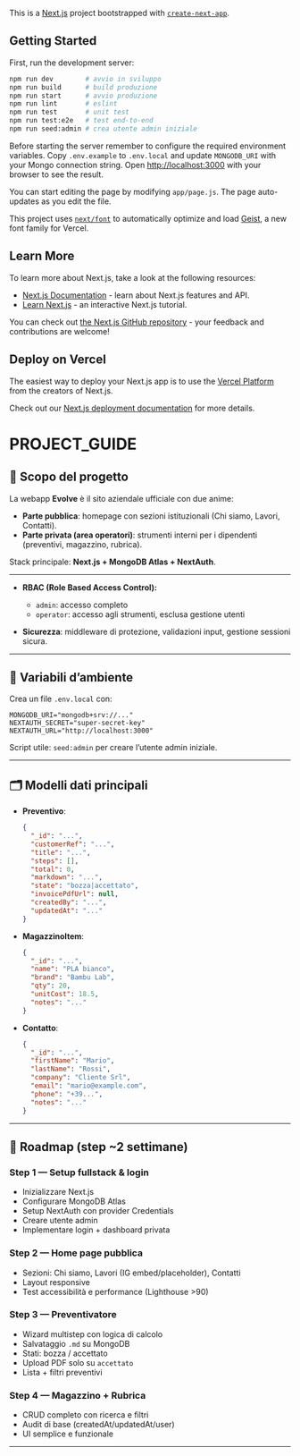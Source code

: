 This is a [Next.js](https://nextjs.org) project bootstrapped with [`create-next-app`](https://nextjs.org/docs/app/api-reference/cli/create-next-app).

## Getting Started

First, run the development server:

```bash
npm run dev        # avvio in sviluppo
npm run build      # build produzione
npm run start      # avvio produzione
npm run lint       # eslint
npm run test       # unit test
npm run test:e2e   # test end-to-end
npm run seed:admin # crea utente admin iniziale
```
Before starting the server remember to configure the required environment variables. Copy `.env.example` to `.env.local` and update `MONGODB_URI` with your Mongo connection string.
Open [http://localhost:3000](http://localhost:3000) with your browser to see the result.

You can start editing the page by modifying `app/page.js`. The page auto-updates as you edit the file.

This project uses [`next/font`](https://nextjs.org/docs/app/building-your-application/optimizing/fonts) to automatically optimize and load [Geist](https://vercel.com/font), a new font family for Vercel.

## Learn More

To learn more about Next.js, take a look at the following resources:

- [Next.js Documentation](https://nextjs.org/docs) - learn about Next.js features and API.
- [Learn Next.js](https://nextjs.org/learn) - an interactive Next.js tutorial.

You can check out [the Next.js GitHub repository](https://github.com/vercel/next.js) - your feedback and contributions are welcome!

## Deploy on Vercel

The easiest way to deploy your Next.js app is to use the [Vercel Platform](https://vercel.com/new?utm_medium=default-template&filter=next.js&utm_source=create-next-app&utm_campaign=create-next-app-readme) from the creators of Next.js.

Check out our [Next.js deployment documentation](https://nextjs.org/docs/app/building-your-application/deploying) for more details.


# PROJECT_GUIDE

## 📌 Scopo del progetto
La webapp **Evolve** è il sito aziendale ufficiale con due anime:
- **Parte pubblica**: homepage con sezioni istituzionali (Chi siamo, Lavori, Contatti).
- **Parte privata (area operatori)**: strumenti interni per i dipendenti (preventivi, magazzino, rubrica).

Stack principale: **Next.js + MongoDB Atlas + NextAuth**.

---

- **RBAC (Role Based Access Control):**
    - `admin`: accesso completo
    - `operator`: accesso agli strumenti, esclusa gestione utenti

- **Sicurezza**: middleware di protezione, validazioni input, gestione sessioni sicura.

---

## 🔑 Variabili d’ambiente
Crea un file `.env.local` con:
```
MONGODB_URI="mongodb+srv://..."
NEXTAUTH_SECRET="super-secret-key"
NEXTAUTH_URL="http://localhost:3000"
```

Script utile: `seed:admin` per creare l’utente admin iniziale.

---

## 🗂️ Modelli dati principali
- **Preventivo**:
  ```json
  {
    "_id": "...",
    "customerRef": "...",
    "title": "...",
    "steps": [],
    "total": 0,
    "markdown": "...",
    "state": "bozza|accettato",
    "invoicePdfUrl": null,
    "createdBy": "...",
    "updatedAt": "..."
  }
  ```

- **MagazzinoItem**:
  ```json
  {
    "_id": "...",
    "name": "PLA bianco",
    "brand": "Bambu Lab",
    "qty": 20,
    "unitCost": 18.5,
    "notes": "..."
  }
  ```

- **Contatto**:
  ```json
  {
    "_id": "...",
    "firstName": "Mario",
    "lastName": "Rossi",
    "company": "Cliente Srl",
    "email": "mario@example.com",
    "phone": "+39...",
    "notes": "..."
  }
  ```

---

## 🚀 Roadmap (step ~2 settimane)
### Step 1 — Setup fullstack & login
- Inizializzare Next.js
- Configurare MongoDB Atlas
- Setup NextAuth con provider Credentials
- Creare utente admin
- Implementare login + dashboard privata

### Step 2 — Home page pubblica
- Sezioni: Chi siamo, Lavori (IG embed/placeholder), Contatti
- Layout responsive
- Test accessibilità e performance (Lighthouse >90)

### Step 3 — Preventivatore
- Wizard multistep con logica di calcolo
- Salvataggio `.md` su MongoDB
- Stati: bozza / accettato
- Upload PDF solo su `accettato`
- Lista + filtri preventivi

### Step 4 — Magazzino + Rubrica
- CRUD completo con ricerca e filtri
- Audit di base (createdAt/updatedAt/user)
- UI semplice e funzionale

---
